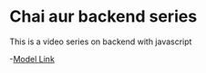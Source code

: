 # Chai aur backend series

This is a video series on backend with javascript

-[Model Link](https://app.eraser.io/workspace/YtPqZ1VogxGy1jzIDkzj)

